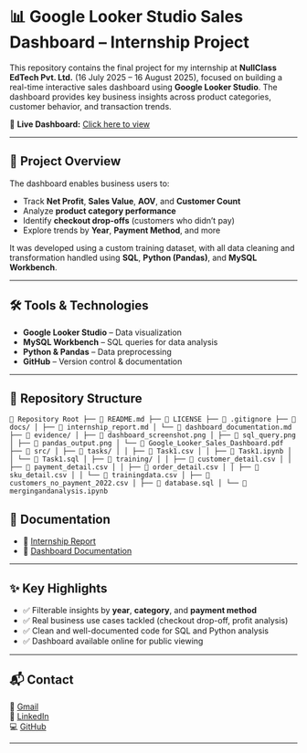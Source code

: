 # 📊 Google Looker Studio Sales Dashboard – Internship Project

This repository contains the final project for my internship at **NullClass EdTech Pvt. Ltd.** (16 July 2025 – 16 August 2025), focused on building a real-time interactive sales dashboard using **Google Looker Studio**. The dashboard provides key business insights across product categories, customer behavior, and transaction trends.

🔗 **Live Dashboard:** [Click here to view](https://lookerstudio.google.com/s/hNlcRJtDlZU)

---

## 🚀 Project Overview

The dashboard enables business users to:
- Track **Net Profit**, **Sales Value**, **AOV**, and **Customer Count**
- Analyze **product category performance**
- Identify **checkout drop-offs** (customers who didn’t pay)
- Explore trends by **Year**, **Payment Method**, and more

It was developed using a custom training dataset, with all data cleaning and transformation handled using **SQL**, **Python (Pandas)**, and **MySQL Workbench**.

---

## 🛠 Tools & Technologies

- **Google Looker Studio** – Data visualization
- **MySQL Workbench** – SQL queries for data analysis
- **Python & Pandas** – Data preprocessing
- **GitHub** – Version control & documentation

---

## 📂 Repository Structure
<pre><code>📁 Repository Root ├── 📄 README.md ├── 📄 LICENSE ├── 📄 .gitignore ├── 📁 docs/ │ ├── 📄 internship_report.md │ └── 📄 dashboard_documentation.md ├── 📁 evidence/ │ ├── 📄 dashboard_screenshot.png │ ├── 📄 sql_query.png │ ├── 📄 pandas_output.png │ └── 📄 Google_Looker_Sales_Dashboard.pdf ├── 📁 src/ │ ├── 📁 tasks/ │ │ ├── 📄 Task1.csv │ │ ├── 📄 Task1.ipynb │ │ └── 📄 Task1.sql │ ├── 📁 training/ │ │ ├── 📄 customer_detail.csv │ │ ├── 📄 payment_detail.csv │ │ ├── 📄 order_detail.csv │ │ ├── 📄 sku_detail.csv │ │ └── 📄 trainingdata.csv │ ├── 📄 customers_no_payment_2022.csv │ ├── 📄 database.sql │ └── 📄 mergingandanalysis.ipynb </code></pre>
## 📄 Documentation

- 📘 [Internship Report](docs/internship_report.md)
- 📗 [Dashboard Documentation](docs/dashboard_documentation.md)

---

## ✨ Key Highlights

- ✅ Filterable insights by **year**, **category**, and **payment method**
- ✅ Real business use cases tackled (checkout drop-off, profit analysis)
- ✅ Clean and well-documented code for SQL and Python analysis
- ✅ Dashboard available online for public viewing

---

## 📬 Contact
📧 [Gmail](mailto:xrahman088@gmail.com)  
💼 [LinkedIn](https://www.linkedin.com/in/%20rayan-rahman-xt67)  
💻 [GitHub](https://github.com/xt67)



---

